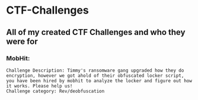 # CTF-Challenges
## All of my created CTF Challenges and who they were for
### MobHit: 
    Challenge Description: Timmy's ransomware gang upgraded how they do encryption, however we got ahold of their obfuscated locker script, you have been hired by mobhit to analyze the locker and figure out how it works. Please help us!
    Challenge category: Rev/deobfuscation 